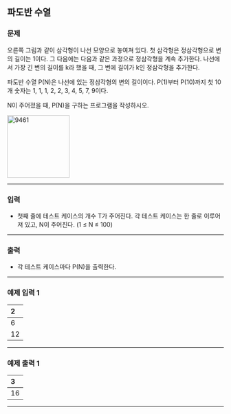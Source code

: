 파도반 수열
-------------
### 문제

오른쪽 그림과 같이 삼각형이 나선 모양으로 놓여져 있다. 첫 삼각형은 정삼각형으로 변의 길이는 1이다. 그 다음에는 다음과 같은 과정으로 정삼각형을 계속 추가한다. 나선에서 가장 긴 변의 길이를 k라 했을 때, 그 변에 길이가 k인 정삼각형을 추가한다.

파도반 수열 P(N)은 나선에 있는 정삼각형의 변의 길이이다. P(1)부터 P(10)까지 첫 10개 숫자는 1, 1, 1, 2, 2, 3, 4, 5, 7, 9이다.

N이 주어졌을 때, P(N)을 구하는 프로그램을 작성하시오.

<img width="145" alt="9461" src="https://user-images.githubusercontent.com/90941665/199248483-7e73c9bc-0782-4b61-8869-0bced9c5a0a5.png">

- - -

### 입력
* 첫째 줄에 테스트 케이스의 개수 T가 주어진다. 각 테스트 케이스는 한 줄로 이루어져 있고, N이 주어진다. (1 ≤ N ≤ 100)

- - -

### 출력
* 각 테스트 케이스마다 P(N)을 출력한다.
- - -

### 예제 입력 1
|2|
|:---|
|6|
|12|

- - -

### 예제 출력 1
|3|
|:---|
|16|

- - -